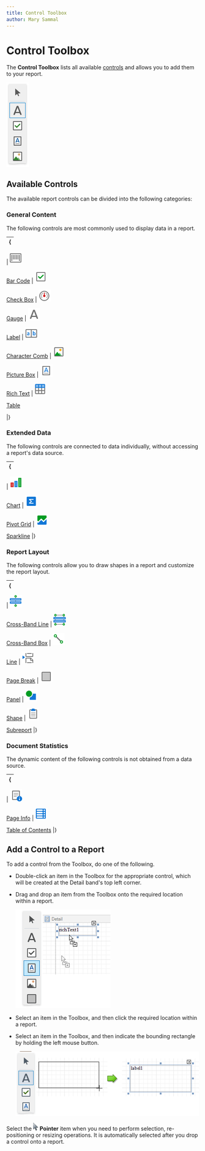 ```yaml
---
title: Control Toolbox
author: Mary Sammal
---
```

# Control Toolbox
The **Control Toolbox** lists all available [controls](../use-report-elements.md) and allows you to add them to your report.

![RD_Toolbox](../../../../images/eurd-win-toolbox.png)

## Available Controls

The available report controls can be divided into the following categories:



### <a name="generalcontent"></a>General Content
The following controls are most commonly used to display data in a report.

{|
|-

| ![web-designer-toolbox-barcode](../../../../images/eurd-win-barcode.png)

[Bar Code](../use-report-elements\use-bar-codes.md)
| ![web-designer-toolbox-checkbox](../../../../images/eurd-win-checkbox.png)

[Check Box](..\use-report-elements\use-basic-report-controls\check-box.md)
| ![web-designer-toolbox-gauge](../../../../images/eurd-win-gauge.png)

[Gauge](..\use-report-elements\use-gauges-and-sparklines\add-gauges-to-a-report.md)
| ![web-designer-toolbox-label](../../../../images/eurd-win-label.png)

[Label](..\use-report-elements\use-basic-report-controls\label.md)
| ![web-designer-toolbox-label](../../../../images/eurd-win-charactercomb.png)

[Character Comb](..\use-report-elements\use-basic-report-controls\character-comb.md)
| ![web-designer-toolbox-picture-box](../../../../images/eurd-win-picturebox.png)

[Picture Box](..\use-report-elements\use-basic-report-controls\picture-box.md)
| ![web-designer-toolbox-rich-text](../../../../images/eurd-win-richtext.png)

[Rich Text](..\use-report-elements\use-basic-report-controls\rich-text.md)
| ![web-designer-toolbox-table](../../../../images/eurd-win-table.png)

[Table](..\use-report-elements\use-tables.md)

|}

### <a name="extendeddata"></a>Extended Data
The following controls are connected to data individually, without accessing a report's data source.

{|
|-

| ![web-designer-toolbox-chart](../../../../images/eurd-win-chart.png)

[Chart](..\use-report-elements\use-charts-and-pivot-grids.md)
| ![web-designer-toolbox-pivotgrid](../../../../images/eurd-win-pivotgrid.png)

[Pivot Grid](..\use-report-elements\use-charts-and-pivot-grids.md)
| ![web-designer-toolbox-sparkline](../../../../images/eurd-win-sparkline.png)

[Sparkline](..\use-report-elements\use-gauges-and-sparklines\add-sparklines-to-a-report.md)
|}

### <a name="reportlayout"></a>Report Layout
The following controls allow you to draw shapes in a report and customize the report layout.

{|
|-

| ![web-designer-toolbox-cross-band-line](../../../../images/eurd-win-crossbandline.png)

[Cross-Band Line](..\use-report-elements\draw-lines-and-shapes\draw-cross-band-lines-and-boxes.md)
| ![web-designer-toolbox-cross-band-box](../../../../images/eurd-win-crossbandbox.png)

[Cross-Band Box](..\use-report-elements\draw-lines-and-shapes\draw-cross-band-lines-and-boxes.md)
| ![web-designer-toolbox-line](../../../../images/eurd-win-line.png)

[Line](..\use-report-elements\draw-lines-and-shapes\draw-lines.md)
| ![web-designer-toolbox-page-break](../../../../images/eurd-win-PageBreak.png)

[Page Break](..\use-report-elements\use-basic-report-controls\page-break.md)
| ![web-designer-toolbox-panel](../../../../images/eurd-win-panel.png)

[Panel](..\use-report-elements\use-basic-report-controls\panel.md)
| ![web-designer-toolbox-shape](../../../../images/eurd-win-shape.png)

[Shape](..\use-report-elements\draw-lines-and-shapes\draw-shapes.md)
| ![web-designer-toolbox-subreport](../../../../images/eurd-win-subreport.png)

[Subreport](..\use-report-elements\use-basic-report-controls\subreport.md)
|}

### <a name="documentstatistics"></a>Document Statistics
The dynamic content of the following controls is not obtained from a data source.

{|
|-

| ![web-designer-toolbox-page-info](../../../../images/eurd-win-pageinfo.png)

[Page Info](..\use-report-elements\use-basic-report-controls\page-info.md)
| ![WebReportDesigner_Toolbox_TableOfContent](../../../../images/eurd-win-tableofcontents.png)

[Table of Contents](..\use-report-elements\use-basic-report-controls\table-of-contents.md)
|}


## Add a Control to a Report

To add a control from the Toolbox, do one of the following.
* Double-click an item in the Toolbox for the appropriate control, which will be created at the Detail band's top left corner.

* Drag and drop an item from the Toolbox onto the required location within a report.
	
	![eurd-win-drag-control-from-toolbox](../../../../images/eurd-win-drag-control-from-toolbox.png)
* Select an item in the Toolbox, and then click the required location within a report.
* Select an item in the Toolbox, and then indicate the bounding rectangle by holding the left mouse button.
	
	![eurd-win-add-control-from-toobox](../../../../images/eurd-win-add-control-from-toobox.png)

Select the ![eurd-win-toolbox-arrow](../../../../images/eurd-win-toolbox-arrow.png) **Pointer** item when you need to perform selection, re-positioning or resizing operations. It is automatically selected after you drop a control onto a report.

